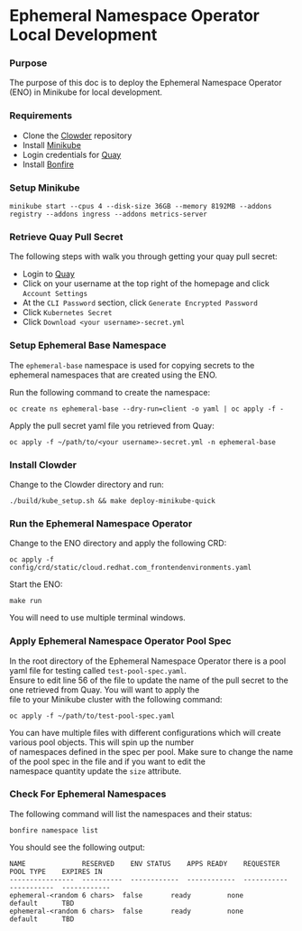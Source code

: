 # Ephemeral Namespace Operator Local Development

### Purpose
The purpose of this doc is to deploy the Ephemeral Namespace Operator (ENO) in Minikube for local development.  

### Requirements
- Clone the [Clowder](https://github.com/RedHatInsights/clowder) repository
- Install [Minikube](https://minikube.sigs.k8s.io/docs/start/)
- Login credentials for [Quay](https://quay.io)
- Install [Bonfire](https://pypi.org/project/crc-bonfire/)

### Setup Minikube
```
minikube start --cpus 4 --disk-size 36GB --memory 8192MB --addons registry --addons ingress --addons metrics-server
```

### Retrieve Quay Pull Secret
The following steps with walk you through getting your quay pull secret:
- Login to [Quay](https://quay.io)
- Click on your username at the top right of the homepage and click `Account Settings`
- At the `CLI Password` section, click `Generate Encrypted Password`
- Click `Kubernetes Secret`
- Click `Download <your username>-secret.yml`

### Setup Ephemeral Base Namespace
The `ephemeral-base` namespace is used for copying secrets to the ephemeral namespaces that are created using the ENO.

Run the following command to create the namespace:
```
oc create ns ephemeral-base --dry-run=client -o yaml | oc apply -f -
```

Apply the pull secret yaml file you retrieved from Quay:
```
oc apply -f ~/path/to/<your username>-secret.yml -n ephemeral-base
```

### Install Clowder
Change to the Clowder directory and run:
```
./build/kube_setup.sh && make deploy-minikube-quick
```

### Run the Ephemeral Namespace Operator
Change to the ENO directory and apply the following CRD:
```
oc apply -f config/crd/static/cloud.redhat.com_frontendenvironments.yaml
```

Start the ENO:
```
make run
```

You will need to use multiple terminal windows.

### Apply Ephemeral Namespace Operator Pool Spec
In the root directory of the Ephemeral Namespace Operator there is a pool yaml file for testing called `test-pool-spec.yaml`.  
Ensure to edit line 56 of the file to update the name of the pull secret to the one retrieved from Quay. You will want to apply the  
file to your Minikube cluster with the following command:  
```
oc apply -f ~/path/to/test-pool-spec.yaml
```

You can have multiple files with different configurations which will create various pool objects. This will spin up the number  
of namespaces defined in the spec per pool. Make sure to change the name of the pool spec in the file and if you want to edit the  
namespace quantity update the `size` attribute.  

### Check For Ephemeral Namespaces
The following command will list the namespaces and their status:
```
bonfire namespace list
```

You should see the following output:
```
NAME              RESERVED    ENV STATUS    APPS READY    REQUESTER    POOL TYPE    EXPIRES IN
----------------  ----------  ------------  ------------  -----------  -----------  ------------
ephemeral-<random 6 chars>  false       ready         none                       default      TBD
ephemeral-<random 6 chars>  false       ready         none                       default      TBD
```
